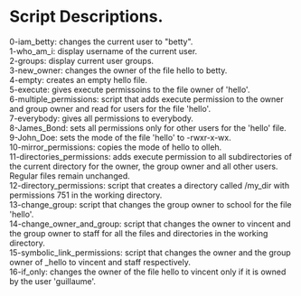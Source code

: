 # Script Descriptions.

0-iam_betty: changes the current user to "betty". <br />
1-who_am_i: display username of the current user. <br />
2-groups: display current user groups. <br />
3-new_owner: changes the owner of the file hello to betty. <br />
4-empty: creates an empty hello file. <br />
5-execute: gives execute permissoins to the file owner of 'hello'. <br />
6-multiple_permissions: script that adds execute permission to the owner and group owner and read for users for the file 'hello'. <br />
7-everybody: gives all permissions to everybody. <br />
8-James_Bond: sets all permissions only for other users for the 'hello' file. <br />
9-John_Doe: sets the mode of the file 'hello' to -rwxr-x-wx. <br />
10-mirror_permissions: copies the mode of hello to olleh. <br />
11-directories_permissions: adds execute permission to all subdirectories of the current directory for the owner, the group owner and all other users. Regular files remain unchanged. <br />
12-directory_permissions: script that creates a directory called /my_dir with permissions 751 in the working directory. <br />
13-change_group: script that changes the group owner to school for the file 'hello'. <br />
14-change_owner_and_group: script that changes the owner to vincent and the group owner to staff for all the files and directories in the working directory. <br />
15-symbolic_link_permissions: script that changes the owner and the group owner of _hello to vincent and staff respectively. <br />
16-if_only: changes the owner of the file hello to vincent only if it is owned by the user 'guillaume'. <br />
